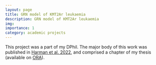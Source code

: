 ```yaml
---
layout: page
title: GRN model of KMT2Ar leukaemia
description: GRN model of KMT2Ar leukaemia
img: 
importance: 1
category: academic projects
---
```


This project was a part of my DPhil. The major body of this work was published in <a href="https://genome.cshlp.org/content/31/7/1159">Harman et al. 2022</a>, and comprised a chapter of my thesis (available on <a href="https://ora.ox.ac.uk/objects/uuid:384009fb-9363-42b8-b4f2-09e5fcb85ead">ORA</a>).

